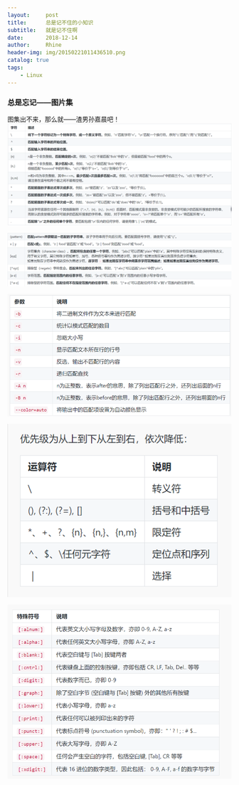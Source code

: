 ```yaml
---
layout:     post
title:      总是记不住的小知识
subtitle:   就是记不住啊
date:       2018-12-14
author:     Rhine
header-img: img/20150221011436510.png
catalog: true
tags:
    - Linux
---
```




### 总是忘记——图片集

图集出不来，那么就——渣男孙嘉晨吧！
![](https://github.com/RhineZhao/RhineZhao.github.io/blob/master/img/01.png)



![](https://github.com/RhineZhao/RhineZhao.github.io/blob/master/img/02.png)



![](https://github.com/RhineZhao/RhineZhao.github.io/blob/master/img/03.png)



![](https://github.com/RhineZhao/RhineZhao.github.io/blob/master/img/04.png)



![](https://github.com/RhineZhao/RhineZhao.github.io/blob/master/img/05.png)
